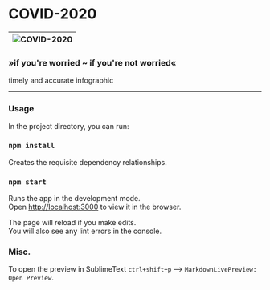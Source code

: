 # COVID-2020

| ![COVID-2020](https://www.covid-2020.io/image/meta/preview.png "COVID-2020") |
| :--: | 

### »if you're worried ~ if you're not worried«

timely and accurate infographic

---

### Usage

In the project directory, you can run:

### `npm install`

Creates the requisite dependency relationships.

### `npm start`

Runs the app in the development mode.<br />
Open [http://localhost:3000](http://localhost:3000) to view it in the browser.

The page will reload if you make edits.<br />
You will also see any lint errors in the console.



### Misc. 

To open the preview in SublimeText `ctrl+shift+p` --> `MarkdownLivePreview: Open Preview`.


